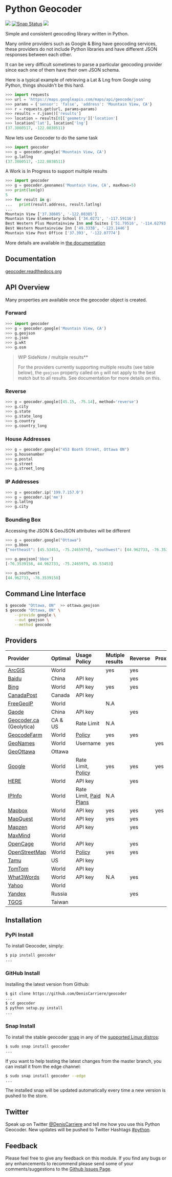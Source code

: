 # Python Geocoder

[![](https://img.shields.io/pypi/v/geocoder.svg)](https://pypi.python.org/pypi/geocoder)
[![Snap Status](https://build.snapcraft.io/badge/DenisCarriere/geocoder.svg)](https://build.snapcraft.io/user/DenisCarriere/geocoder)
[![](https://travis-ci.org/DenisCarriere/geocoder.svg?branch=master)](https://travis-ci.org/DenisCarriere/geocoder)

Simple and consistent geocoding library written in Python.

Many online providers such as Google & Bing have geocoding services,
these providers do not include Python libraries and have different
JSON responses between each other.

It can be very difficult sometimes to parse a particular geocoding provider
since each one of them have their own JSON schema.

Here is a typical example of retrieving a Lat & Lng from Google using Python,
things shouldn't be this hard.

```python
>>> import requests
>>> url = 'https://maps.googleapis.com/maps/api/geocode/json'
>>> params = {'sensor': 'false', 'address': 'Mountain View, CA'}
>>> r = requests.get(url, params=params)
>>> results = r.json()['results']
>>> location = results[0]['geometry']['location']
>>> location['lat'], location['lng']
(37.3860517, -122.0838511)
```

Now lets use Geocoder to do the same task

```python
>>> import geocoder
>>> g = geocoder.google('Mountain View, CA')
>>> g.latlng
(37.3860517, -122.0838511)
```

A Work is In Progress to support multiple results

```python
>>> import geocoder
>>> g = geocoder.geonames('Mountain View, CA', maxRows=5)
>>> print(len(g))
5
>>> for result in g:
...   print(result.address, result.latlng)
...
Mountain View ['37.38605', '-122.08385']
Mountain View Elementary School ['34.0271', '-117.59116']
Best Western Plus Mountainview Inn and Suites ['51.79516', '-114.62793']
Best Western Mountainview Inn ['49.3338', '-123.1446']
Mountain View Post Office ['37.393', '-122.07774']
```

More details are available in [the documentation](http://geocoder.readthedocs.io/results.html)

## Documentation

[geocoder.readthedocs.org](https://geocoder.readthedocs.org/)

## API Overview

Many properties are available once the geocoder object is created.

### Forward

```python
>>> import geocoder
>>> g = geocoder.google('Mountain View, CA')
>>> g.geojson
>>> g.json
>>> g.wkt
>>> g.osm
```

> WIP SideNote / multiple results**
>
> For the providers currently supporting multiple results (see table below), the `geojson` property called on `g` will not apply to the best match but to all results. See documentation for more details on this.

### Reverse

```python
>>> g = geocoder.google([45.15, -75.14], method='reverse')
>>> g.city
>>> g.state
>>> g.state_long
>>> g.country
>>> g.country_long
```

### House Addresses

```python
>>> g = geocoder.google("453 Booth Street, Ottawa ON")
>>> g.housenumber
>>> g.postal
>>> g.street
>>> g.street_long
```

### IP Addresses

```python
>>> g = geocoder.ip('199.7.157.0')
>>> g = geocoder.ip('me')
>>> g.latlng
>>> g.city
```

### Bounding Box

Accessing the JSON & GeoJSON attributes will be different

```python
>>> g = geocoder.google("Ottawa")
>>> g.bbox
{"northeast": [45.53453, -75.2465979], "southwest": [44.962733, -76.3539158]}

>>> g.geojson['bbox']
[-76.3539158, 44.962733, -75.2465979, 45.53453]

>>> g.southwest
[44.962733, -76.3539158]
```

## Command Line Interface

```bash
$ geocode "Ottawa, ON"  >> ottawa.geojson
$ geocode "Ottawa, ON" \
    --provide google \
    --out geojson \
    --method geocode
```

## Providers

| Provider                       | Optimal   | Usage Policy                    | Mutiple results | Reverse | Proximity |
|:-------------------------------|:----------|:--------------------------------|:----------------|:--------|:----------|
| [ArcGIS][ArcGIS]               | World     |                                 | yes             | yes     |           |
| [Baidu][Baidu]                 | China     | API key                         |                 | yes     |           |
| [Bing][Bing]                   | World     | API key                         | yes             | yes     |           |
| [CanadaPost][CanadaPost]       | Canada    | API key                         |                 |         |           |
| [FreeGeoIP][FreeGeoIP]         | World     |                                 | N.A             |         |           |
| [Gaode][Gaode]                 | China     | API key                         |                 | yes     |           |
| [Geocoder.ca][Geocoder.ca] (Geolytica) | CA & US | Rate Limit                | N.A             |         |           |
| [GeocodeFarm][GeocodeFarm]     | World     | [Policy][GeocodeFarm-Policy]    | yes             | yes     |           |
| [GeoNames][GeoNames]           | World     | Username                        | yes             |         | yes       |
| [GeoOttawa][GeoOttawa]         | Ottawa    |                                 |                 |         |           |
| [Google][Google]               | World     | Rate Limit, [Policy][Google-Policy] | yes         | yes     | yes       |
| [HERE][HERE]                   | World     | API key                         |                 | yes     |           |
| [IPInfo][IPInfo]               | World     | Rate Limit, [Paid Plans][IPinfo-paidPlans] | N.A  |         |           |
| [Mapbox][Mapbox]               | World     | API key                         | yes             | yes     | yes       |
| [MapQuest][MapQuest]           | World     | API key                         | yes             | yes     |           |
| [Mapzen][Mapzen]               | World     | API key                         |                 | yes     |           |
| [MaxMind][MaxMind]             | World     |                                 |                 |         |           |
| [OpenCage][OpenCage]           | World     | API key                         |                 | yes     |           |
| [OpenStreetMap][OpenStreetMap] | World     | [Policy][OpenStreetMap-Policy]  | yes             | yes     |           |
| [Tamu][Tamu]                   | US        | API key                         |                 |         |           |
| [TomTom][TomTom]               | World     | API key                         |                 |         |           |
| [What3Words][What3Words]       | World     | API key                         | N.A             | yes     |           |
| [Yahoo][Yahoo]                 | World     |                                 |                 |         |           |
| [Yandex][Yandex]               | Russia    |                                 |                 | yes     |           |
| [TGOS][TGOS]                   | Taiwan    |                                 |                 |         |           |

## Installation

### PyPi Install

To install Geocoder, simply:

```bash
$ pip install geocoder
...
```

### GitHub Install

Installing the latest version from Github:

```bash
$ git clone https://github.com/DenisCarriere/geocoder
...
$ cd geocoder
$ python setup.py install
...
```

### Snap Install

To install the stable geocoder [snap](https://snapcraft.io) in any of the [supported Linux distros](https://snapcraft.io/docs/core/install):

```bash
$ sudo snap install geocoder
...
```

If you want to help testing the latest changes from the master branch, you can install it from the edge channel:

```bash
$ sudo snap install geocoder --edge
...
```

The installed snap will be updated automatically every time a new version is pushed to the store.

## Twitter

Speak up on Twitter [@DenisCarriere](https://twitter.com/DenisCarriere) and tell me how you use this Python Geocoder. New updates will be pushed to Twitter Hashtags [#python](https://twitter.com/search?q=%23python).

## Feedback

Please feel free to give any feedback on this module. If you find any bugs or any enhancements to recommend please send some of your comments/suggestions to the [Github Issues Page](https://github.com/DenisCarriere/geocoder/issues).

[TGOS]: http://geocoder.readthedocs.org/providers/TGOS.html
[Mapbox]: http://geocoder.readthedocs.org/providers/Mapbox.html
[Google]: http://geocoder.readthedocs.org/providers/Google.html
[Google-Policy]: https://developers.google.com/maps/documentation/geocoding/usage-limits
[Bing]: http://geocoder.readthedocs.org/providers/Bing.html
[OpenStreetMap]: http://geocoder.readthedocs.org/providers/OpenStreetMap.html
[OpenStreetMap-Policy]: https://wiki.openstreetmap.org/wiki/Nominatim_usage_policy
[HERE]: http://geocoder.readthedocs.org/providers/HERE.html
[TomTom]: http://geocoder.readthedocs.org/providers/TomTom.html
[MapQuest]: http://geocoder.readthedocs.org/providers/MapQuest.html
[OpenCage]: http://geocoder.readthedocs.org/providers/OpenCage.html
[Yahoo]: http://geocoder.readthedocs.org/providers/Yahoo.html
[ArcGIS]: http://geocoder.readthedocs.org/providers/ArcGIS.html
[Yandex]: http://geocoder.readthedocs.org/providers/Yandex.html
[Geocoder.ca]: http://geocoder.readthedocs.org/providers/Geocoder-ca.html
[Baidu]: http://geocoder.readthedocs.org/providers/Baidu.html
[GeoOttawa]: http://geocoder.readthedocs.org/providers/GeoOttawa.html
[FreeGeoIP]: http://geocoder.readthedocs.org/providers/FreeGeoIP.html
[MaxMind]: http://geocoder.readthedocs.org/providers/MaxMind.html
[Mapzen]: http://geocoder.readthedocs.org/providers/Mapzen.html
[What3Words]: http://geocoder.readthedocs.org/providers/What3Words.html
[CanadaPost]: http://geocoder.readthedocs.org/providers/CanadaPost.html
[GeoNames]: http://geocoder.readthedocs.org/providers/GeoNames.html
[IPInfo]: http://geocoder.readthedocs.org/providers/IPInfo.html
[Tamu]: http://geoservices.tamu.edu/Services/Geocode/WebService/
[GeocodeFarm]: https://geocode.farm/
[GeocodeFarm-Policy]: https://geocode.farm/geocoding/free-api-documentation/
[Gaode]: http://geocoder.readthedocs.org/providers/Gaode.html
[IPinfo-paidPlans]: http://ipinfo.io/pricing